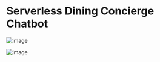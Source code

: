 # Serverless Dining Concierge Chatbot

![image](https://github.com/isiddharthsingh/Serverless-Dining-Concierge-Chatbot/assets/49589002/e45efae8-6a86-4611-8baa-8582b9837aaa)


![image](https://github.com/isiddharthsingh/Serverless-Dining-Concierge-Chatbot/assets/49589002/f1b511c1-2cc1-4abb-b36e-66ef0aa01e1c)
